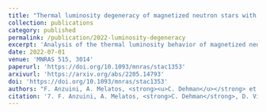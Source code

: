 ```yaml
---
title: "Thermal luminosity degeneracy of magnetized neutron stars with and without hyperon cores"
collection: publications
category: published
permalink: /publication/2022-luminosity-degeneracy
excerpt: 'Analysis of the thermal luminosity behavior of magnetized neutron stars, with and without hyperon cores, using evolutionary simulations.'
date: 2022-07-01
venue: 'MNRAS 515, 3014'
paperurl: 'https://doi.org/10.1093/mnras/stac1353'
arxivurl: 'https://arxiv.org/abs/2205.14793'
doi: 'https://doi.org/10.1093/mnras/stac1353'
authors: "F. Anzuini, A. Melatos, <strong><u>C. Dehman</u></strong> et al."
citation: '7. F. Anzuini, A. Melatos, <strong>C. Dehman</strong>, D. Viganò & J.A. Pons (2022). <small><strong>Thermal luminosity degeneracy of magnetized neutron stars with and without hyperon cores</strong></small>. <em>MNRAS <b>515</b>, 3014</em>. (<a href="https://arxiv.org/abs/2205.14793">arXiv</a>, <a href="https://ui.adsabs.harvard.edu/abs/2022MNRAS.515.3014A/abstract">ADS</a>, <a href="https://doi.org/10.1093/mnras/stac1353">DOI</a>)'
---
```

